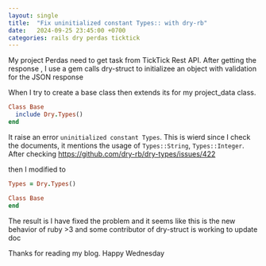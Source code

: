 ```yaml
---
layout: single
title:  "Fix uninitialized constant Types:: with dry-rb"
date:   2024-09-25 23:45:00 +0700
categories: rails dry perdas ticktick
---
```

My project Perdas need to get task from TickTick Rest API. After getting the response , I use a gem calls dry-struct to initializee an object with validation for the JSON response 

When I try to create a base class then extends its for my project_data class.
```ruby
Class Base
  include Dry.Types()
end
```

It raise an error `uninitialized constant Types`. This is wierd since I check the documents, it mentions the usage of `Types::String`, `Types::Integer`. After checking 
https://github.com/dry-rb/dry-types/issues/422

then I modified to
```ruby
Types = Dry.Types()

Class Base
end
```

The result is I have fixed the problem and it seems like this is the new behavior of ruby >3 and some contributor of dry-struct is working to update doc

Thanks for reading my blog. Happy Wednesday
